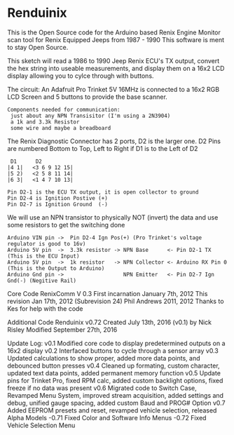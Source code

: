 # Renduinix
This is the Open Source code for the Arduino based Renix Engine Monitor scan tool for Renix Equipped Jeeps from 1987 - 1990
This software is ment to stay Open Source.

  This sketch will read a 1986 to 1990 Jeep Renix ECU's TX output, convert the hex string into useable measurements,
  and display them on a 16x2 LCD display allowing you to cylce through with buttons.

  The circuit:
   An Adafruit Pro Trinket 5V 16MHz is connected to a 16x2 RGB LCD Screen and 5 buttons to provide the base scanner. 

    Components needed for communication:
     just about any NPN Transisitor (I'm using a 2N3904)
     a 1k and 3.3k Resistor
     some wire and maybe a breadboard

   The Renix Diagnostic Connector has 2 ports, D2 is the larger one. D2 Pins are numbered
   Bottom to Top, Left to Right if D1 is to the Left of D2

     D1      D2
    |4 1|   <3 6 9 12 15|
    |5 2)   <2 5 8 11 14|
    |6 3|   <1 4 7 10 13|

    Pin D2-1 is the ECU TX output, it is open collector to ground
    Pin D2-4 is Ignition Postive (+)
    Pin D2-7 is Ignition Ground  (-)

   We will use an NPN transistor to physically NOT (invert) the data and use some resistors to get the switching done

    Arduino VIN pin ->  Pin D2-4 Ign Pos(+) (Pro Trinket's voltage regulator is good to 16v)
    Arduino 5V pin  ->  3.3k resistor -> NPN Base      <- Pin D2-1 TX         (This is the ECU Input)
    Arduino 5V pin  ->  1k resistor   -> NPN Collector <- Arduino RX Pin 0    (This is the Output to Arduino)
    Arduino Gnd pin ->                   NPN Emitter   <- Pin D2-7 Ign Gnd(-) (Negitive Rail)

  Core Code
  RenixComm V 0.3
  First incarnation January 7th, 2012
  This revision Jan 17th, 2012 (Subrevision 24)
  Phil Andrews 2011, 2012
  Thanks to Kes for help with the code

  Additional Code
  Renduinix v0.72
  Created July 13th, 2016 (v0.1)
  by Nick Risley
  Modified September 27th, 2016

  Update Log:
  v0.1 Modified core code to display predetermined outputs on a 16x2 display
  v0.2 Interfaced buttons to cycle through a sensor array
  v0.3 Updated calculations to show proper, added more data points, and debounced button presses
  v0.4 Cleaned up formating, custom character, updated text data points, added permanent memory function
  v0.5 Update pins for Trinket Pro, fixed RPM calc, added custom backlight options, fixed freeze if no data was present
  v0.6 Migrated code to Switch Case, Revamped Menu System, improved stream acquisition, added settings and debug, unified gauge spacing, added custom Baud and PROG# Option
  v0.7 Added EEPROM presets and reset, revamped vehicle selection, released Alpha Models
     -0.71 Fixed Color and Software Info Menus
     -0.72 Fixed Vehicle Selection Menu
